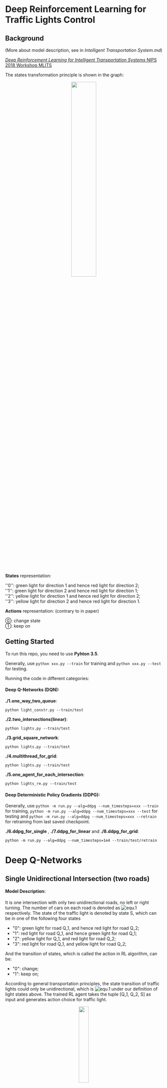
# Deep Reinforcement Learning for Traffic Lights Control
## Background

(More about model description, see in _Intelligent Transportation System.md_)

[_Deep Reinforcement Learning for Intelligent Transportation Systems_ NIPS 2018 Workshop MLITS](https://openreview.net/forum?id=BJl846ey97)

The states transformation principle is shown in the graph:
<p align="center">
<img src="https://github.com/quantumiracle/DQN_traffic_light_control/blob/master/images/states.png" width="40%">
</p>

__States__ representation:

''0'': green light for direction 1 and hence red light for direction 2;\
''1'': green light for direction 2 and hence red light for direction 1;\
''2'': yellow light for direction 1 and hence red light for direction 2;\
''3'': yellow light for direction 2 and hence red light for direction 1.

__Actions__ representation: (contrary to in paper)

⓪: change state\
①: keep on

## Getting Started

To run this repo, you need to use **Pyhton 3.5**.

Generally, use `python xxx.py --train` for training and `python xxx.py --test` for testing.

Running the code in different categories:

#### Deep Q-Networks (DQN):

 **./1.one_way_two_queue**:

`python light_constr.py --train/test`

**./2.two_intersections(linear)**:

`python lights.py --train/test`

**./3.grid_square_network**:

`python lights.py --train/test`

**./4.multithread_for_grid**:

`python lights.py --train/test`

**./5.one_agent_for_each_intersection**:

```python lights_re.py --train/test```

#### Deep Deterministic Policy Gradients (DDPG):

Generally, use `python -m run.py --alg=ddpg --num_timesteps=xxx --train` for training, `python -m run.py --alg=ddpg --num_timesteps=xxx --test` for testing and `python -m run.py --alg=ddpg --num_timesteps=xxx --retrain` for retraining from last saved checkpoint.

**./6.ddpg_for_single** , **./7.ddpg_for_linear**  and **./8.ddpg_for_grid**:

`python -m run.py --alg=ddpg --num_timesteps=1e4 --train/test/retrain`



# Deep Q-Networks

## Single Unidirectional Intersection (two roads)

#### Model Description:

It is one intersection with only two unidirectional roads, no left or right turning. The number of cars on each road is denoted as ![equ.1](https://latex.codecogs.com/gif.latex?Q_1,&space;Q_2\in&space;I) respectively. The state of the traffic light is denoted by state S, which can be in one of the following four states

* "0": green light for road Q_1, and hence red light for road Q_2;
* "1": red light for road Q_1, and hence green light for road Q_1;
* "2": yellow light for Q_1, and red light for road Q_2;
* "3": red light for road Q_1, and yellow light for road Q_2;

And the transition of states, which is called the action in RL algorithm, can be:

* "0": change;
* "1": keep on;

According to general transportation principles, the state transition of traffic lights could only be unidirectional, which is ![equ.1](https://latex.codecogs.com/gif.latex?"0"\rightarrow{"2"}\rightarrow{"1"}\rightarrow{"3"}\rightarrow{"0"}) under our definition of light states above. The trained RL agent takes the tuple [Q_1, Q_2, S] as input and generates action choice for traffic light.
<p align="center">
<img src="https://github.com/quantumiracle/DQN_traffic_light_control/blob/master/images/1inter.png" width="25%">
</p>



#### Training:

<p align="center">
<img src="https://github.com/quantumiracle/DQN_traffic_light_control/blob/master/images/train.png" width="40%">
</p>


Code in  **./1.one_way_two_queue**.

## Linear-Network Intersections
#### Model Description:

Linear network model is combined with multiple single intersections on a line, as shown in the following graph. Noticing that we don't care much about the outcoming roads, which is denoted by dashed lines.

<p align="center">
<img src="https://github.com/quantumiracle/DQN_traffic_light_control/blob/master/images/linear_network5.png" width="70%">
</p>


#### Visualized Simulation in Experiments: 

the color of lights is 'green' or 'red' or 'yellow'. The black rectangular represents incoming car for periphery of road networks. The numbers indicates number of cars on each road. If the light is 'green', the number of cars in that road will reduce the number of passing cars after transition. If there is 'black rectangular', the number of cars in the corresponding road will increase one after transition. The upper image is the state before transition, while the lower image is the state after transition. 

<p align="center">
<img src="https://github.com/quantumiracle/DQN_traffic_light_control/blob/master/images/Screenshot.png" width="60%">
</p>


#### Training:

<p align="center">
<img src="https://github.com/quantumiracle/DQN_traffic_light_control/blob/master/images/train1.png" width="40%">
</p>


Code in **./2.two_intersections(linear)**.

## Grid-Square-Network Intersections

#### Model Description:

<p align="center">
<img src="https://github.com/quantumiracle/DQN_traffic_light_control/blob/master/images/grid_square_network.png" width="40%">
 </p>



#### Visualized Simulation in Experiments: 

  <p align="center">
<img src="https://github.com/quantumiracle/DQN_traffic_light_control/blob/master/images/4*4.png" width="50%">
  </p>


#### Training:

 <p align="center">
<img src="https://github.com/quantumiracle/DQN_traffic_light_control/blob/master/images/2*2_100m.png" width="40%">
</p>


Code in **./3.grid_square_network**.

## Multi-thread version code for grid network

Apply multi-thread for accelerating training process.

Code in **./4.multithread_for_grid**.

## Agent for single intersection

Single agent for every intersection (instead of single agent for whole road network), input of agent is from each one intersection. All intersections share the same agent, every time agent stores [obs,a,r,obs_] for each intersection, share the same overall reward (`lights.py`) or restore each reward for each intersection (`lights_re.py`).

Code in **./5.one_agent_for_each_intersection**.

# Deep Deterministic Policy Gradients

## Background

Basic environments are similar with for DQN, only with main/branch road difference. For all 3 circumstances, main road is direction 2, and branch road is direction 1, larger coming and passing rates on main roads than branch roads. Another difference of DDPG version environment with DQN version is the number of cars on roads (coming, queueing, passing) are more realistic values like 16, 8, etc instead of 0, 1.

## Single Bidirectional Intersection (four roads)

<p align="center">
<img src="https://github.com/quantumiracle/DQN_traffic_light_control/blob/master/images/ddpg4single.pdf" width="40%">
</p>



 Code in **./6.ddpg_for_single**.

## Linear-Network Intersections

Testing of 10*1 linear network.

<p align="center">
<img src="https://github.com/quantumiracle/DQN_traffic_light_control/blob/master/images/ddpg4linear.pdf" width="40%">
</p>



Code in **./7.ddpg_for_linear**.

## Grid-Square-Network Intersections

Testing of 10*5 grid network.

<p align="center">
<img src="https://github.com/quantumiracle/DQN_traffic_light_control/blob/master/images/ddpg4grid.png" width="40%">
</p>



Code in **./8.ddpg_for_grid**.